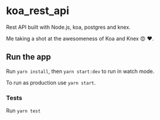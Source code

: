 # koa_rest_api

Rest API built with Node.js, koa, postgres and knex.

Me taking a shot at the awesomeness of Koa and Knex 😍 ❤️.

## Run the app

Run ```yarn install```, then ```yarn start:dev``` to run in watch mode.

To run as production use ```yarn start```.

### Tests

Run ```yarn test```
